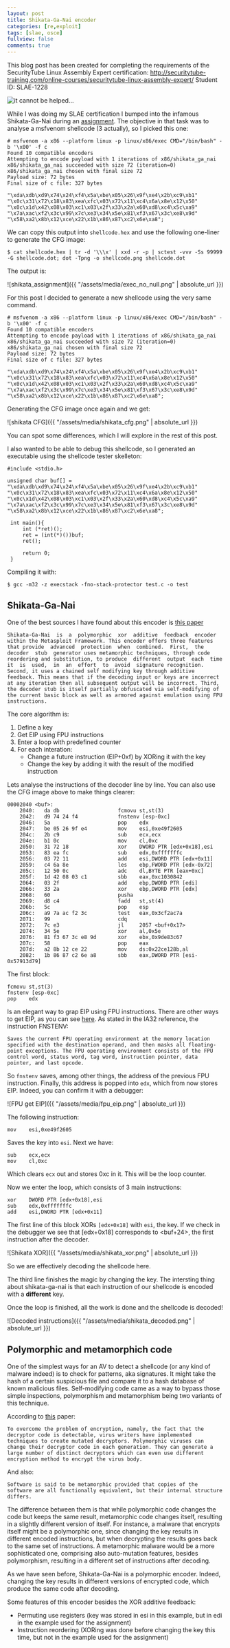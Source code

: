 ```yaml
---
layout: post
title: Shikata-Ga-Nai encoder
categories: [re,exploit]
tags: [slae, osce]
fullview: false
comments: true
---
```

This blog post has been created for completing the requirements of the SecurityTube Linux Assembly Expert certification: http://securitytube-training.com/online-courses/securitytube-linux-assembly-expert/ Student ID: SLAE-1228

![it cannot be helped...](https://ih0.redbubble.net/image.464182666.3336/flat,550x550,075,f.u2.jpg)

While I was doing my SLAE certification I bumped into the infamous Shikata-Ga-Nai during an [assignment](). The objective in that task was to analyse a msfvenom shellcode (3 actually), so I picked this one:

```
# msfvenom -a x86 --platform linux -p linux/x86/exec CMD="/bin/bash" -b '\x00' -f c
Found 10 compatible encoders
Attempting to encode payload with 1 iterations of x86/shikata_ga_nai
x86/shikata_ga_nai succeeded with size 72 (iteration=0)
x86/shikata_ga_nai chosen with final size 72
Payload size: 72 bytes
Final size of c file: 327 bytes

"\xda\xdb\xd9\x74\x24\xf4\x5a\xbe\x05\x26\x9f\xe4\x2b\xc9\xb1"
"\x0c\x31\x72\x18\x83\xea\xfc\x03\x72\x11\xc4\x6a\x8e\x12\x50"
"\x0c\x1d\x42\x08\x03\xc1\x03\x2f\x33\x2a\x60\xd8\xc4\x5c\xa9"
"\x7a\xac\xf2\x3c\x99\x7c\xe3\x34\x5e\x81\xf3\x67\x3c\xe8\x9d"
"\x58\xa2\x8b\x12\xce\x22\x1b\x86\x87\xc2\x6e\xa8";
```

We can copy this output into `shellcode.hex` and use the following one-liner to generate the CFG image:

    $ cat shellcode.hex | tr -d '\\\x' | xxd -r -p | sctest -vvv -Ss 99999 -G shellcode.dot; dot -Tpng -o shellcode.png shellcode.dot

The output is:

![shikata_assignment]({{ "/assets/media/exec_no_null.png" | absolute_url }})

For this post I decided to generate a new shellcode using the very same command.

```
# msfvenom -a x86 --platform linux -p linux/x86/exec CMD="/bin/bash" -b '\x00' -f c
Found 10 compatible encoders
Attempting to encode payload with 1 iterations of x86/shikata_ga_nai
x86/shikata_ga_nai succeeded with size 72 (iteration=0)
x86/shikata_ga_nai chosen with final size 72
Payload size: 72 bytes
Final size of c file: 327 bytes

"\xda\xdb\xd9\x74\x24\xf4\x5a\xbe\x05\x26\x9f\xe4\x2b\xc9\xb1"
"\x0c\x31\x72\x18\x83\xea\xfc\x03\x72\x11\xc4\x6a\x8e\x12\x50"
"\x0c\x1d\x42\x08\x03\xc1\x03\x2f\x33\x2a\x60\xd8\xc4\x5c\xa9"
"\x7a\xac\xf2\x3c\x99\x7c\xe3\x34\x5e\x81\xf3\x67\x3c\xe8\x9d"
"\x58\xa2\x8b\x12\xce\x22\x1b\x86\x87\xc2\x6e\xa8";
```

Generating the CFG image once again and we get:

![shikata CFG]({{ "/assets/media/shikata_cfg.png" | absolute_url }})

You can spot some differences, which I will explore in the rest of this post.

I also wanted to be able to debug this shellcode, so I generated an executable using the shellcode tester skelleton:

```
#include <stdio.h>

unsigned char buf[] = 
"\xda\xdb\xd9\x74\x24\xf4\x5a\xbe\x05\x26\x9f\xe4\x2b\xc9\xb1"
"\x0c\x31\x72\x18\x83\xea\xfc\x03\x72\x11\xc4\x6a\x8e\x12\x50"
"\x0c\x1d\x42\x08\x03\xc1\x03\x2f\x33\x2a\x60\xd8\xc4\x5c\xa9"
"\x7a\xac\xf2\x3c\x99\x7c\xe3\x34\x5e\x81\xf3\x67\x3c\xe8\x9d"
"\x58\xa2\x8b\x12\xce\x22\x1b\x86\x87\xc2\x6e\xa8";
 
 int main(){
     int (*ret)();
     ret = (int(*)())buf;
     ret();
 
     return 0;
 }
```

Compiling it with:

	$ gcc -m32 -z execstack -fno-stack-protector test.c -o test


## Shikata-Ga-Nai

One of the best sources I have found about this encoder is [this paper](http://mason.gmu.edu/~rfarley3/2014-ISC-CodeXt.pdf)

```
Shikata-Ga-Nai  is  a  polymorphic  xor  additive  feedback  encoder within the Metasploit Framework. This encoder offers three features that provide  advanced  protection  when  combined.  First,  the  decoder  stub  generator uses metamorphic techniques, through code reordering and substitution, to produce  different  output  each  time  it  is  used,  in  an  effort  to  avoid  signature recognition. Second, it uses a chained self modifying key through additive feedback. This means that if the decoding input or keys are incorrect at any iteration then all subsequent output will be incorrect. Third, the decoder stub is itself partially obfuscated via self-modifying of the current basic block as well as armored against emulation using FPU instructions.
```

The core algorithm is:

1. Define a key
2. Get EIP using FPU instructions
3. Enter a loop with predefined counter
4. For each interation:
    * Change a future instruction (EIP+0xf) by XORing it with the key
    * Change the key by adding it with the result of the modified instruction

Lets analyse the instructions of the decoder line by line. You can also use the CFG image above to make things clearer:

```
00002040 <buf>:
    2040:	da db                	fcmovu st,st(3)
    2042:	d9 74 24 f4          	fnstenv [esp-0xc]
    2046:	5a                   	pop    edx
    2047:	be 05 26 9f e4       	mov    esi,0xe49f2605
    204c:	2b c9                	sub    ecx,ecx
    204e:	b1 0c                	mov    cl,0xc
    2050:	31 72 18             	xor    DWORD PTR [edx+0x18],esi
    2053:	83 ea fc             	sub    edx,0xfffffffc
    2056:	03 72 11             	add    esi,DWORD PTR [edx+0x11]
    2059:	c4 6a 8e             	les    ebp,FWORD PTR [edx-0x72]
    205c:	12 50 0c             	adc    dl,BYTE PTR [eax+0xc]
    205f:	1d 42 08 03 c1       	sbb    eax,0xc1030842
    2064:	03 2f                	add    ebp,DWORD PTR [edi]
    2066:	33 2a                	xor    ebp,DWORD PTR [edx]
    2068:	60                   	pusha  
    2069:	d8 c4                	fadd   st,st(4)
    206b:	5c                   	pop    esp
    206c:	a9 7a ac f2 3c       	test   eax,0x3cf2ac7a
    2071:	99                   	cdq    
    2072:	7c e3                	jl     2057 <buf+0x17>
    2074:	34 5e                	xor    al,0x5e
    2076:	81 f3 67 3c e8 9d    	xor    ebx,0x9de83c67
    207c:	58                   	pop    eax
    207d:	a2 8b 12 ce 22       	mov    ds:0x22ce128b,al
    2082:	1b 86 87 c2 6e a8    	sbb    eax,DWORD PTR [esi-0x57913d79]
```

The first block:

```
fcmovu st,st(3)
fnstenv [esp-0xc]
pop    edx
```

Is an elegant way to grap EIP using FPU instructions. There are other ways to get EIP, as you can see [here](https://danielebellavista.blogspot.com/2014/10/ia32-shellcodes-get-eip-value.html). As stated in the IA32 reference, the instruction FNSTENV:

```
Saves the current FPU operating environment at the memory location specified with the destination operand, and then masks all floating-point exceptions. The FPU operating environment consists of the FPU control word, status word, tag word, instruction pointer, data pointer, and last opcode.
```

So `fnstenv` saves, among other things, the address of the previous FPU instruction. Finally, this address is popped into `edx`, which from now stores EIP. Indeed, you can confirm it with a debugger:

![FPU get EIP]({{ "/assets/media/fpu_eip.png" | absolute_url }})

The following instruction:

    mov    esi,0xe49f2605

Saves the key into `esi`. Next we have:

```
sub    ecx,ecx
mov    cl,0xc
```

Which clears `ecx` out and stores 0xc in it. This will be the loop counter.

Now we enter the loop, which consists of 3 main instructions:

```
xor    DWORD PTR [edx+0x18],esi
sub    edx,0xfffffffc
add    esi,DWORD PTR [edx+0x11]
```

The first line of this block XORs `[edx+0x18]` with `esi`, the key. If we check in the debugger we see that [edx+0x18] corresponds to <buf+24>, the first instruction after the decoder.

![Shikata XOR]({{ "/assets/media/shikata_xor.png" | absolute_url }})

So we are effectively decoding the shellcode here.

The third line finishes the magic by changing the key. The intersting thing about shikata-ga-nai is that each instruction of our shellcode is encoded with a **different** key.

Once the loop is finished, all the work is done and the shellcode is decoded!

![Decoded instructions]({{ "/assets/media/shikata_decoded.png" | absolute_url }})

## Polymorphic and metamorphich code
One of the simplest ways for an AV to detect a shellcode (or any kind of malware indeed) is to check for patterns, aka signatures. It might take the hash of a certain suspicious file and compare it to a hash database of known malicious files. Self-modifying code came as a way to bypass those simple inspections, polymorphism and metamorphism being two variants of this technique.

According to [this](http://nnt.es/Hunting%20for%20Metamorphic%20Engines.pdf) paper:

    To overcome the problem of encryption, namely, the fact that the decryptor code is detectable, virus writers have implemented techniques to create mutated decryptors. Polymorphic viruses can change their decryptor code in each generation. They can generate a large number of distinct decryptors which can even use different encryption method to encrypt the virus body.

And also:

    Software is said to be metamorphic provided that copies of the software are all functionally equivalent, but their internal structure differs.

The difference between them is that while polymorphic code changes the code but keeps the same result, metamorphic code changes itself, resulting in a slightly different version of itself. For instance, a malware that encrypts itself might be a polymorphic one, since changing the key results in different encoded instructions, but when decrypting the results goes back to the same set of instructions. A metamorphic malware would be a more sophisticated one, comprising also auto-mutation features, besides polymorphism, resulting in a different set of instructions after decoding.

As we have seen before, Shikata-Ga-Nai is a polymorphic encoder. Indeed, changing the key results in different versions of encrypted code, which produce the same code after decoding.

Some features of this encoder besides the XOR additive feedback:

* Permuting use registers (key was stored in esi in this example, but in edi in the example used for the assignment)
* Instruction reordering (XORing was done before changing the key this time, but not in the example used for the assignment)
